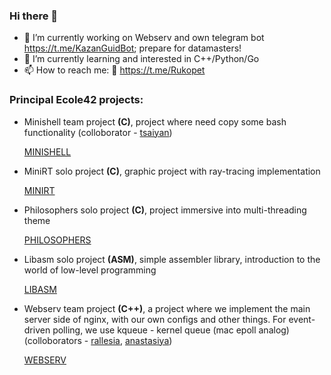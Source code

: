 ### Hi there 👋
- 🔭 I’m currently working on Webserv and own telegram bot https://t.me/KazanGuidBot; prepare for datamasters!
- 🌱 I’m currently learning and interested in C++/Python/Go
- 📫 How to reach me: :iphone: https://t.me/Rukopet 

### **Principal Ecole42 projects**:

- Minishell team project **(C)**, project where need copy some bash functionality (colloborator - [tsaiyan](https://github.com/tsaiyan))

     [MINISHELL](https://github.com/Rukopet/minishell)
     
- MiniRT solo project **(C)**, graphic project with ray-tracing implementation
  
     [MINIRT](https://github.com/Rukopet/miniRT)
     
 - Philosophers solo project **(C)**, project immersive into multi-threading theme

     [PHILOSOPHERS](https://github.com/Rukopet/Philosophers)
     
 - Libasm solo project **(ASM)**, simple assembler library, introduction to the world of low-level programming

     [LIBASM](https://github.com/Rukopet/libasm)
 
 - Webserv team project **(C++)**, a project where we implement the main server side of nginx, with our own configs and other things. For event-driven polling, we use kqueue - kernel queue (mac epoll analog) (colloborators - [rallesia](https://github.com/rallesia), [anastasiya](https://github.com/dcordeli))

     [WEBSERV](https://github.com/Rukopet/ft_webserv/)
     


